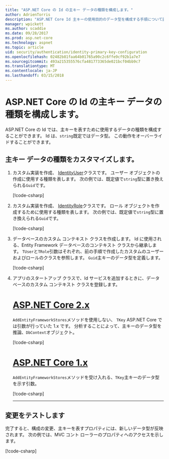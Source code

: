 ```yaml
---
title: "ASP.NET Core の Id の主キー データの種類を構成します。"
author: AdrienTorris
description: "ASP.NET Core Id 主キーの使用目的のデータ型を構成する手順について説明します。"
manager: wpickett
ms.author: scaddie
ms.date: 09/28/2017
ms.prod: asp.net-core
ms.technology: aspnet
ms.topic: article
uid: security/authentication/identity-primary-key-configuration
ms.openlocfilehash: 02482b81faa64b01765a90c2c6ffe9cf92b1a7e7
ms.sourcegitcommit: 493a215355576cfa481773365de021bcf04bb9c7
ms.translationtype: MT
ms.contentlocale: ja-JP
ms.lasthandoff: 03/15/2018
---
```

# <a name="configure-identity-primary-key-data-type-in-aspnet-core"></a>ASP.NET Core の Id の主キー データの種類を構成します。

ASP.NET Core の Id では、主キーを表すために使用するデータの種類を構成することができます。 Id は、`string`既定ではデータ型。 この動作をオーバーライドすることができます。

## <a name="customize-the-primary-key-data-type"></a>主キー データの種類をカスタマイズします。

1. カスタム実装を作成、 [IdentityUser](https://docs.microsoft.com/aspnet/core/api/microsoft.aspnetcore.identity.entityframeworkcore.identityuser-1)クラスです。 ユーザー オブジェクトの作成に使用する種類を表します。 次の例では、既定値で`string`型に置き換えられる`Guid`です。

    [!code-csharp[](identity/sample/src/ASPNET-IdentityDemo-PrimaryKeysConfig/Models/ApplicationUser.cs?highlight=4&range=7-13)]

1. カスタム実装を作成、 [IdentityRole](https://docs.microsoft.com/aspnet/core/api/microsoft.aspnetcore.identity.entityframeworkcore.identityrole-1)クラスです。 ロール オブジェクトを作成するために使用する種類を表します。 次の例では、既定値で`string`型に置き換えられる`Guid`です。
    
    [!code-csharp[](identity/sample/src/ASPNET-IdentityDemo-PrimaryKeysConfig/Models/ApplicationRole.cs?highlight=3&range=7-12)]
    
1. データベースのカスタム コンテキスト クラスを作成します。 Id に使用される、Entity Framework データベースのコンテキスト クラスから継承します。 `TUser`と`TRole`引数はそれぞれ、前の手順で作成したカスタムのユーザーおよびロールのクラスを参照します。 `Guid`主キーのデータ型を定義します。

    [!code-csharp[](identity/sample/src/ASPNET-IdentityDemo-PrimaryKeysConfig/Data/ApplicationDbContext.cs?highlight=3&range=9-26)]
    
1. アプリのスタートアップ クラスで、Id サービスを追加するときに、データベースのカスタム コンテキスト クラスを登録します。

    # <a name="aspnet-core-2xtabaspnetcore2x"></a>[ASP.NET Core 2.x](#tab/aspnetcore2x)
    
    `AddEntityFrameworkStores`メソッドを使用しない、 `TKey` ASP.NET Core では引数が行っていた 1.x です。 分析することによって、主キーのデータ型を推論、`DbContext`オブジェクト。
    
    [!code-csharp[](identity/sample/src/ASPNETv2-IdentityDemo-PrimaryKeysConfig/Startup.cs?highlight=6-8&range=25-37)]
    
    # <a name="aspnet-core-1xtabaspnetcore1x"></a>[ASP.NET Core 1.x](#tab/aspnetcore1x)
    
    `AddEntityFrameworkStores`メソッドを受け入れる、`TKey`主キーのデータ型を示す引数。
    
    [!code-csharp[](identity/sample/src/ASPNET-IdentityDemo-PrimaryKeysConfig/Startup.cs?highlight=9-11&range=39-55)]
    
    ---

## <a name="test-the-changes"></a>変更をテストします

完了すると、構成の変更、主キーを表すプロパティには、新しいデータ型が反映されます。 次の例では、MVC コント ローラーのプロパティへのアクセスを示します。

[!code-csharp[](identity/sample/src/ASPNET-IdentityDemo-PrimaryKeysConfig/Controllers/AccountController.cs?name=snippet_GetCurrentUserId&highlight=6)]
